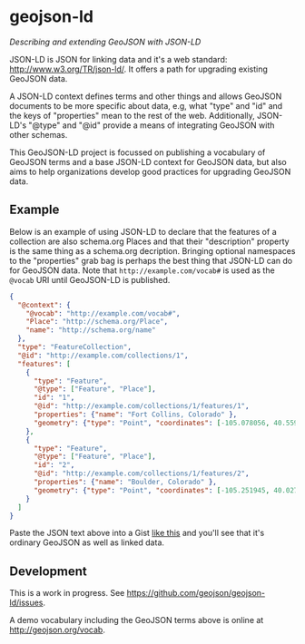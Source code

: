 geojson-ld
==========

*Describing and extending GeoJSON with JSON-LD*

JSON-LD is JSON for linking data and it's a web standard:
http://www.w3.org/TR/json-ld/. It offers a path for upgrading existing GeoJSON
data.

A JSON-LD context defines terms and other things and allows GeoJSON documents
to be more specific about data, e.g, what "type" and "id" and the keys of
"properties" mean to the rest of the web.  Additionally, JSON-LD's "@type" and
"@id" provide a means of integrating GeoJSON with other schemas.

This GeoJSON-LD project is focussed on publishing a vocabulary of GeoJSON terms
and a base JSON-LD context for GeoJSON data, but also aims to help
organizations develop good practices for upgrading GeoJSON data.

## Example

Below is an example of using JSON-LD to declare that the features of
a collection are also schema.org Places and that their "description" property
is the same thing as a schema.org decription. Bringing optional namespaces to
the "properties" grab bag is perhaps the best thing that JSON-LD can do for
GeoJSON data. Note that `http://example.com/vocab#` is used as the `@vocab`
URI until GeoJSON-LD is published.

```json
{ 
  "@context": {
    "@vocab": "http://example.com/vocab#",
    "Place": "http://schema.org/Place",
    "name": "http://schema.org/name"
  },
  "type": "FeatureCollection",
  "@id": "http://example.com/collections/1",
  "features": [
    { 
      "type": "Feature",
      "@type": ["Feature", "Place"],
      "id": "1",
      "@id": "http://example.com/collections/1/features/1",
      "properties": {"name": "Fort Collins, Colorado" },
      "geometry": {"type": "Point", "coordinates": [-105.078056, 40.559167]}
    },
    { 
      "type": "Feature",
      "@type": ["Feature", "Place"],
      "id": "2",
      "@id": "http://example.com/collections/1/features/2",
      "properties": {"name": "Boulder, Colorado" },
      "geometry": {"type": "Point", "coordinates": [-105.251945, 40.027435]}
    }
  ]
}
```

Paste the JSON text above into a Gist [like
this](https://gist.github.com/sgillies/819fea9424da651a2d8a) and you'll see
that it's ordinary GeoJSON as well as linked data.

## Development

This is a work in progress. See https://github.com/geojson/geojson-ld/issues.

A demo vocabulary including the GeoJSON terms above is online at
http://geojson.org/vocab.
